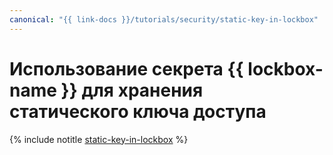 ```yaml
---
canonical: "{{ link-docs }}/tutorials/security/static-key-in-lockbox"
---
```


# Использование секрета {{ lockbox-name }} для хранения статического ключа доступа

{% include notitle [static-key-in-lockbox](../../_tutorials/security/static-key-in-lockbox.md) %}